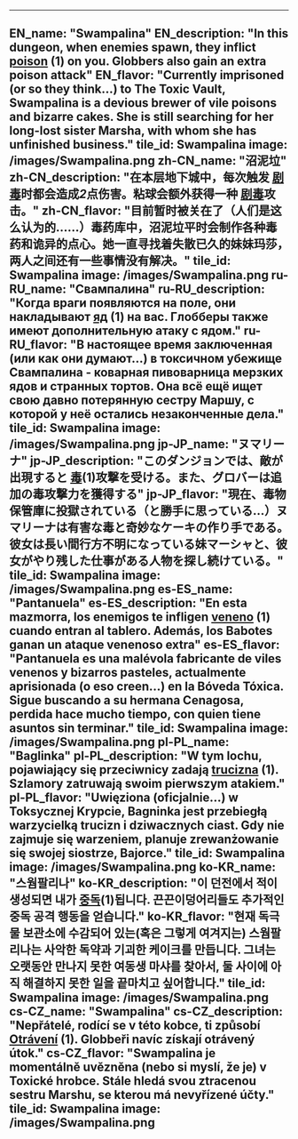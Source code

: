 ---

EN_name: "Swampalina"
EN_description: "In this dungeon, when enemies spawn, they inflict  <u>poison</u> (1) on you. Globbers also gain an extra poison attack"
EN_flavor: "Currently imprisoned (or so they think...) to The Toxic Vault, Swampalina is a devious brewer of vile poisons and bizarre cakes. She is still searching for her long-lost sister Marsha, with whom she has unfinished business."
tile_id: Swampalina
image: /images/Swampalina.png
zh-CN_name: "沼泥垃"
zh-CN_description: "在本层地下城中，每次触发 <u>剧毒</u>时都会造成*2*点伤害。粘球会额外获得一种 <u>剧毒</u>攻击。"
zh-CN_flavor: "目前暂时被关在了（人们是这么认为的……）毒药库中，沼泥垃平时会制作各种毒药和诡异的点心。她一直寻找着失散已久的妹妹玛莎，两人之间还有一些事情没有解决。"
tile_id: Swampalina
image: /images/Swampalina.png
ru-RU_name: "Свампалина"
ru-RU_description: "Когда враги появляются на поле, они накладывают  <u>яд</u> (1) на вас. Глобберы также имеют дополнительную атаку с ядом."
ru-RU_flavor: "В настоящее время заключенная (или как они думают...) в токсичном убежище Свампалина - коварная пивоварница мерзких ядов и странных тортов. Она всё ещё ищет свою давно потерянную сестру Маршу, с которой у неё остались незаконченные дела."
tile_id: Swampalina
image: /images/Swampalina.png
jp-JP_name: "ヌマリーナ"
jp-JP_description: "このダンジョンでは、敵が出現すると <u>毒</u>(1)攻撃を受ける。また、グロバーは追加の毒攻撃力を獲得する"
jp-JP_flavor: "現在、毒物保管庫に投獄されている（と勝手に思っている…）ヌマリーナは有害な毒と奇妙なケーキの作り手である。彼女は長い間行方不明になっている妹マーシャと、彼女がやり残した仕事がある人物を探し続けている。"
tile_id: Swampalina
image: /images/Swampalina.png
es-ES_name: "Pantanuela"
es-ES_description: "En esta mazmorra, los enemigos te infligen  <u>veneno</u> (1) cuando entran al tablero. Además, los Babotes ganan un ataque venenoso extra"
es-ES_flavor: "Pantanuela es una malévola fabricante de viles venenos y bizarros pasteles, actualmente aprisionada (o eso creen...) en la Bóveda Tóxica. Sigue buscando a su hermana Cenagosa, perdida hace mucho tiempo, con quien tiene asuntos sin terminar."
tile_id: Swampalina
image: /images/Swampalina.png
pl-PL_name: "Baglinka"
pl-PL_description: "W tym lochu, pojawiający się przeciwnicy zadają  <u>trucizna</u> (1). Szlamory zatruwają swoim pierwszym atakiem."
pl-PL_flavor: "Uwięziona (oficjalnie...) w Toksycznej Krypcie, Bagninka jest przebiegłą warzycielką trucizn i dziwacznych ciast. Gdy nie zajmuje się warzeniem, planuje zrewanżowanie się swojej siostrze, Bajorce."
tile_id: Swampalina
image: /images/Swampalina.png
ko-KR_name: "스웜팔리나"
ko-KR_description: "이 던전에서 적이 생성되면 내가  <u>중독</u>(1)됩니다. 끈끈이덩어리들도 추가적인 중독 공격 행동을 얻습니다."
ko-KR_flavor: "현재 독극물 보관소에 수감되어 있는(혹은 그렇게 여겨지는) 스웜팔리나는 사악한 독약과 기괴한 케이크를 만듭니다. 그녀는 오랫동안 만나지 못한 여동생 마샤를 찾아서, 둘 사이에 아직 해결하지 못한 일을 끝마치고 싶어합니다."
tile_id: Swampalina
image: /images/Swampalina.png
cs-CZ_name: "Swampalina"
cs-CZ_description: "Nepřátelé, rodící se v této kobce, ti způsobí  <u>Otrávení</u> (1). Globbeři navíc získají otrávený útok."
cs-CZ_flavor: "Swampalina je momentálně uvězněna (nebo si myslí, že je) v Toxické hrobce. Stále hledá svou ztracenou sestru Marshu, se kterou má nevyřízené účty."
tile_id: Swampalina
image: /images/Swampalina.png
---